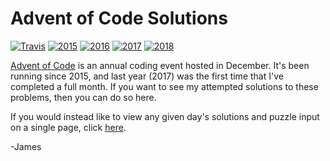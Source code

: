 # Advent of Code Solutions
[![Travis](https://img.shields.io/travis/JamesMCo/Advent-Of-Code/master.svg?style=flat-square)](https://travis-ci.org/JamesMCo/Advent-Of-Code) [![2015](https://img.shields.io/badge/2015-19.5/25-orange.svg?style=flat-square)](https://mrjamesco.uk/Advent-Of-Code#2015) [![2016](https://img.shields.io/badge/2016-15/25-orange.svg?style=flat-square)](https://mrjamesco.uk/Advent-Of-Code#2016) [![2017](https://img.shields.io/badge/2017-25/25-brightgreen.svg?style=flat-square)](https://mrjamesco.uk/Advent-Of-Code#2017) [![2018](https://img.shields.io/badge/2018-5/25-orange.svg?style=flat-square)](https://mrjamesco.uk/Advent-Of-Code#2018)

[Advent of Code](http://adventofcode.com) is an annual coding event hosted in December. It's been running since 2015, and last year (2017) was the first time that I've completed a full month. If you want to see my attempted solutions to these problems, then you can do so here.

If you would instead like to view any given day's solutions and puzzle input on a single page, click [here](https://mrjamesco.uk/Advent-Of-Code).

-James
